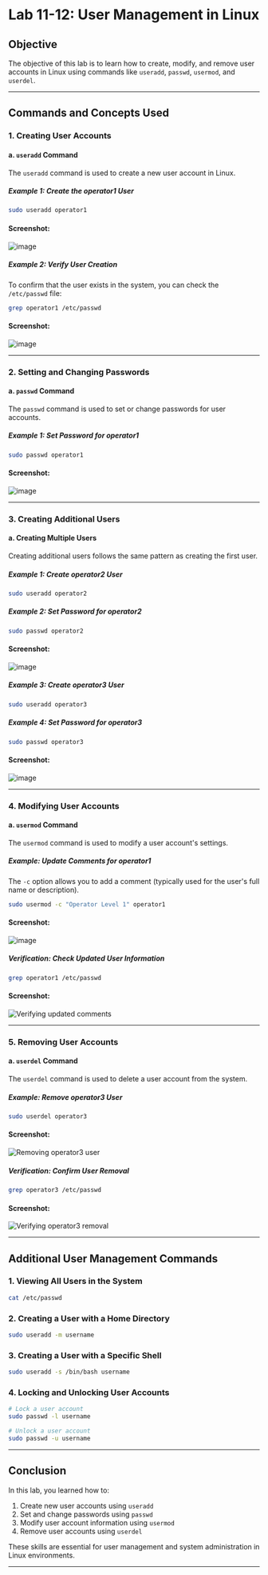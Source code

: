 # Lab 11-12: User Management in Linux

## Objective
The objective of this lab is to learn how to create, modify, and remove user accounts in Linux using commands like `useradd`, `passwd`, `usermod`, and `userdel`.

---

## Commands and Concepts Used

### 1. Creating User Accounts

#### a. **`useradd` Command**
The `useradd` command is used to create a new user account in Linux.

##### Example 1: Create the operator1 User
```bash
sudo useradd operator1
```

#### Screenshot:
![image](https://github.com/user-attachments/assets/c336eb88-6f38-4310-a666-f055320805e6)


##### Example 2: Verify User Creation
To confirm that the user exists in the system, you can check the `/etc/passwd` file:
```bash
grep operator1 /etc/passwd
```

#### Screenshot:
![image](https://github.com/user-attachments/assets/e89164ba-054b-425f-a3f4-dc02cb4224a8)


---

### 2. Setting and Changing Passwords

#### a. **`passwd` Command**
The `passwd` command is used to set or change passwords for user accounts.

##### Example 1: Set Password for operator1
```bash
sudo passwd operator1
```

#### Screenshot:
![image](https://github.com/user-attachments/assets/00e41a8c-d356-4115-8a5c-8a0f491cfab0)


---

### 3. Creating Additional Users

#### a. **Creating Multiple Users**
Creating additional users follows the same pattern as creating the first user.

##### Example 1: Create operator2 User
```bash
sudo useradd operator2
```

##### Example 2: Set Password for operator2
```bash
sudo passwd operator2
```

#### Screenshot:
![image](https://github.com/user-attachments/assets/38f7b5ea-cade-459a-a12c-e2466600a20e)


##### Example 3: Create operator3 User
```bash
sudo useradd operator3
```

##### Example 4: Set Password for operator3
```bash
sudo passwd operator3
```

#### Screenshot:
![image](https://github.com/user-attachments/assets/1330b6fc-6249-4f7b-b5d6-3da2560309ef)


---

### 4. Modifying User Accounts

#### a. **`usermod` Command**
The `usermod` command is used to modify a user account's settings.

##### Example: Update Comments for operator1
The `-c` option allows you to add a comment (typically used for the user's full name or description).
```bash
sudo usermod -c "Operator Level 1" operator1
```

#### Screenshot:
![image](https://github.com/user-attachments/assets/b35ce1e9-0ff8-47ff-9e78-72457c39d136)


##### Verification: Check Updated User Information
```bash
grep operator1 /etc/passwd
```

#### Screenshot:

![Verifying updated comments](screenshots/verify_usermod_operator1.png)

---

### 5. Removing User Accounts

#### a. **`userdel` Command**
The `userdel` command is used to delete a user account from the system.

##### Example: Remove operator3 User
```bash
sudo userdel operator3
```

#### Screenshot:
![Removing operator3 user](screenshots/userdel_operator3.png)

##### Verification: Confirm User Removal
```bash
grep operator3 /etc/passwd
```

#### Screenshot:
![Verifying operator3 removal](screenshots/verify_userdel_operator3.png)

---

## Additional User Management Commands

### 1. Viewing All Users in the System
```bash
cat /etc/passwd
```

### 2. Creating a User with a Home Directory
```bash
sudo useradd -m username
```

### 3. Creating a User with a Specific Shell
```bash
sudo useradd -s /bin/bash username
```

### 4. Locking and Unlocking User Accounts
```bash
# Lock a user account
sudo passwd -l username

# Unlock a user account
sudo passwd -u username
```

---

## Conclusion
In this lab, you learned how to:
1. Create new user accounts using `useradd`
2. Set and change passwords using `passwd`
3. Modify user account information using `usermod`
4. Remove user accounts using `userdel`

These skills are essential for user management and system administration in Linux environments.

---
